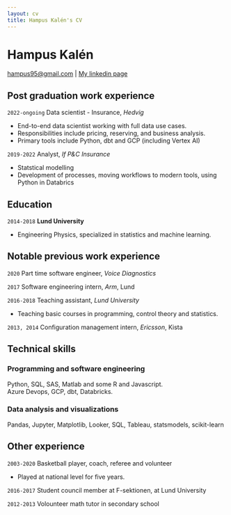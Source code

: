 ```yaml
---
layout: cv
title: Hampus Kalén's CV
---
```

# Hampus Kalén

<div id="webaddress">
<a href="hampus95@gmail.com">hampus95@gmail.com</a>
| <a href="https://www.linkedin.com/in/hampus-kalen/">My linkedin page</a>
</div>


## Post graduation work experience

`2022-ongoing`
Data scientist - Insurance, *Hedvig*
- End-to-end data scientist working with full data use cases.
- Responsibilities include pricing, reserving, and business analysis.
- Primary tools include Python, dbt and GCP (including Vertex AI)

`2019-2022`
Analyst, *If P&C Insurance*
- Statstical modelling
- Development of processes, moving workflows to modern tools, using Python in Databrics

## Education

`2014-2018`
__Lund University__
- Engineering Physics, specialized in statistics and machine learning.


## Notable previous work experience

`2020`
Part time software engineer, *Voice Diagnostics*

`2017`
Software engineering intern, *Arm*, Lund

`2016-2018`
Teaching assistant, *Lund University*
- Teaching basic courses in programming, control theory and statistics.

`2013, 2014`
Configuration management intern, *Ericsson*, Kista

## Technical skills
### Programming and software engineering
Python, SQL, SAS, Matlab and some R and Javascript.  
Azure Devops, GCP, dbt, Databricks. 

### Data analysis and visualizations
Pandas, Jupyter, Matplotlib, Looker, SQL, Tableau, statsmodels, scikit-learn

## Other experience
`2003-2020`
Basketball player, coach, referee and volunteer
- Played at national level for five years.

`2016-2017`
Student council member at F-sektionen, at Lund University

`2012-2013`
Volounteer math tutor in secondary school

<!-- ### Footer

Last updated: May 2013 -->


